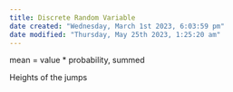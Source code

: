 ```yaml
---
title: Discrete Random Variable
date created: "Wednesday, March 1st 2023, 6:03:59 pm"
date modified: "Thursday, May 25th 2023, 1:25:20 am"
---
```


mean = value * probability, summed

Heights of the jumps
